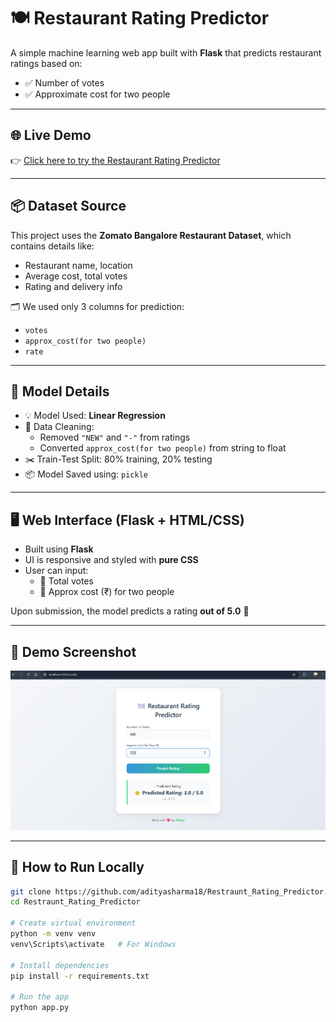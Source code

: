 # 🍽️ Restaurant Rating Predictor

A simple machine learning web app built with **Flask** that predicts restaurant ratings based on:
- ✅ Number of votes
- ✅ Approximate cost for two people

---

## 🌐 Live Demo

👉 [Click here to try the Restaurant Rating Predictor](https://restraunt-rating-predictor.onrender.com/)

---

## 📦 Dataset Source

This project uses the **Zomato Bangalore Restaurant Dataset**, which contains details like:
- Restaurant name, location  
- Average cost, total votes  
- Rating and delivery info

🗂️ We used only 3 columns for prediction:
- `votes`
- `approx_cost(for two people)`
- `rate`

---

## 🧠 Model Details

- 💡 Model Used: **Linear Regression**
- 🧼 Data Cleaning:
  - Removed `"NEW"` and `"-"` from ratings
  - Converted `approx_cost(for two people)` from string to float
- ✂️ Train-Test Split: 80% training, 20% testing
- 📦 Model Saved using: `pickle`

---

## 🖥️ Web Interface (Flask + HTML/CSS)

- Built using **Flask**
- UI is responsive and styled with **pure CSS**
- User can input:
  - 🔢 Total votes
  - 💸 Approx cost (₹) for two people

Upon submission, the model predicts a rating **out of 5.0** 🎯

---

## 📸 Demo Screenshot

![App Screenshot](screenshot.png)

---

## 🚀 How to Run Locally

```bash
git clone https://github.com/adityasharma18/Restraunt_Rating_Predictor.git
cd Restraunt_Rating_Predictor

# Create virtual environment
python -m venv venv
venv\Scripts\activate   # For Windows

# Install dependencies
pip install -r requirements.txt

# Run the app
python app.py
